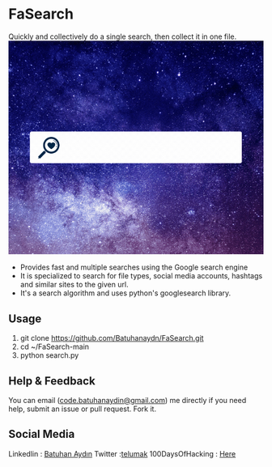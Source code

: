 
# FaSearch


Quickly and collectively do a single search, then collect it in one file. 
<br />
![Fasearch](https://github.com/Batuhanaydn/FaSearch/blob/main/FaSearch_banner.gif?raw=true)

 - Provides fast and multiple searches using the Google search engine
 - It is specialized to search for file types, social media accounts, hashtags and similar sites to the given url.
-  It's a search algorithm and uses python's googlesearch library.

 ## Usage

 1. git clone https://github.com/Batuhanaydn/FaSearch.git
 2. cd ~/FaSearch-main
 3. python search.py
## Help & Feedback
You can email ([code.batuhanaydin@gmail.com](code.batuhanaydin@gmail.com)) me directly if you need help, submit an issue or pull request. Fork it.

## Social Media
Linkedlin : [Batuhan Aydın](https://www.linkedin.com/in/batuhan-ayd%C4%B1n/)
Twitter :[telumak](https://twitter.com/Telumak)
100DaysOfHacking : [Here](https://github.com/Batuhanaydn/100DaysOfHacking)


